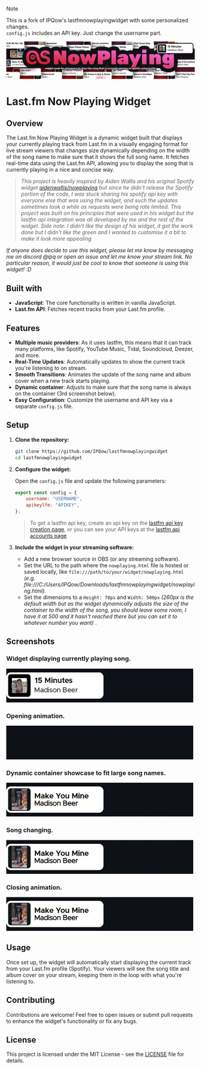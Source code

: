 > [!NOTE]
> This is a fork of IPQow's lastfmnowplayingwidget with some personalized changes.  
> `config.js` includes an API key. Just change the username part.

![Last.fm Now Playing Widget](https://github.com/IPQow/lastfmnowplayingwidget/blob/main/GitAssets/githubbannernp.png?raw=true)

# Last.fm Now Playing Widget

## Overview

The Last.fm Now Playing Widget is a dynamic widget built that displays your currently playing track from Last.fm in a visually engaging format for live stream viewers that changes size dynamically depending on the width of the song name to make sure that it shows the full song name. It fetches real-time data using the Last.fm API, allowing you to display the song that is currently playing in a nice and concise way.

> _This project is heavily inspired by Aiden Wallis and his original Spotify widget [aidenwallis/nowplaying](https://github.com/aidenwallis/nowplaying) but since he didn't release the Spotify portion of the code, I was stuck sharing his spotify api key with everyone else that was using the widget, and such the updates sometimes took a while as requests were being rate limited. This project was built on his principles that were used in his widget but the lastfm api integration was all developed by me and the rest of the widget. Side note: I didn't like the design of his widget, it got the work done but I didn't like the green and I wanted to customise it a bit to make it look more appealing_

_If anyone does decide to use this widget, please let me know by messaging me on discord @ipq or open an issue and let me know your stream link._
_No particular reason, it would just be cool to know that someone is using this widget! :D_

## Built with

-   **JavaScript**: The core functionality is written in vanilla JavaScript.
-   **Last.fm API**: Fetches recent tracks from your Last.fm profile.

## Features

-   **Multiple music providers**: As it uses lastfm, this means that it can track many platforms, like Spotify, YouTube Music, Tidal, Soundcloud, Deezer, and more.
-   **Real-Time Updates**: Automatically updates to show the current track you're listening to on stream.
-   **Smooth Transitions**: Animates the update of the song name and album cover when a new track starts playing.
-   **Dynamic container**: Adjusts to make sure that the song name is always on the container (3rd screenshot below).
-   **Easy Configuration**: Customize the username and API key via a separate `config.js` file.

## Setup

1. **Clone the repository:**

    ```bash
    git clone https://github.com/IPQow/lastfmnowplayingwidget
    cd lastfmnowplayingwidget
    ```

2. **Configure the widget:**

    Open the `config.js` file and update the following parameters:

    ```javascript
    export const config = {
        username: "USERNAME",
        apikeylfm: "APIKEY",
    };
    ```

    > To get a lastfm api key, create an api key on the [lastfm api key creation page](https://www.last.fm/api/account/create), or you can see your API keys at the [lastfm api accounts page](https://www.last.fm/api/accounts)

3. **Include the widget in your streaming software:**

    - Add a new browser source in OBS (or any streaming software).
    - Set the URL to the path where the `nowplaying.html` file is hosted or saved locally, like `file:///path/to/your/widget/nowplaying.html` _(e.g. file:///C:/Users/IPQow/Downloads/lastfmnowplayingwidget/nowplaying.html)._
    - Set the dimensions to a `Height: 70px` and `Width: 500px` _(260px is the default width but as the widget dynamically adjusts the size of the container to the width of the song, you should leave some room, I have it at 500 and it hasn't reached there but you can set it to whatever number you want)_ .

## Screenshots

### Widget displaying currently playing song.

![Widget Open](https://github.com/IPQow/lastfmnowplayingwidget/blob/main/GitAssets/Widget.png?raw=true)

### Opening animation.

![Widget Opening](https://github.com/IPQow/lastfmnowplayingwidget/blob/main/GitAssets/Open.gif?raw=true)

### Dynamic container showcase to fit large song names.

![Dynamic container showcase](https://github.com/IPQow/lastfmnowplayingwidget/blob/main/GitAssets/Dynamic%20Container.gif?raw=true)

### Song changing.

![Song changing](https://github.com/IPQow/lastfmnowplayingwidget/blob/main/GitAssets/Song%20Change.gif?raw=true)

### Closing animation.

![Widget Closing](https://github.com/IPQow/lastfmnowplayingwidget/blob/main/GitAssets/Close.gif?raw=true)

## Usage

Once set up, the widget will automatically start displaying the current track from your Last.fm profile (Spotify). Your viewers will see the song title and album cover on your stream, keeping them in the loop with what you're listening to.

## Contributing

Contributions are welcome! Feel free to open issues or submit pull requests to enhance the widget's functionality or fix any bugs.

## License

This project is licensed under the MIT License - see the [LICENSE](LICENSE) file for details.
